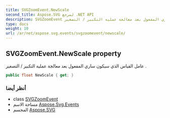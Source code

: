 ```yaml
---
title: SVGZoomEvent.NewScale
second_title: Aspose.SVG لمرجع .NET API
description: SVGZoomEvent ملكية. عامل القياس الذي سيكون ساري المفعول بعد معالجة عملية التكبير / التصغير .
type: docs
weight: 10
url: /ar/net/aspose.svg.events/svgzoomevent/newscale/
---
```

## SVGZoomEvent.NewScale property

عامل القياس الذي سيكون ساري المفعول بعد معالجة عملية التكبير / التصغير .

```csharp
public float NewScale { get; }
```

### أنظر أيضا

* class [SVGZoomEvent](../)
* مساحة الاسم [Aspose.Svg.Events](../../svgzoomevent/)
* المجسم [Aspose.SVG](../../../)


